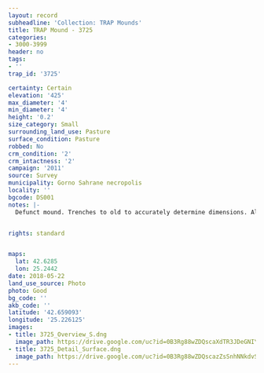 ```yaml
---
layout: record
subheadline: 'Collection: TRAP Mounds'
title: TRAP Mound - 3725
categories:
- 3000-3999
header: no
tags:
- ''
trap_id: '3725'

certainty: Certain
elevation: '425'
max_diameter: '4'
min_diameter: '4'
height: '0.2'
size_category: Small
surrounding_land_use: Pasture
surface_condition: Pasture
robbed: No
crm_condition: '2'
crm_intactness: '2'
campaign: '2011'
source: Survey
municipality: Gorno Sahrane necropolis
locality: ''
bgcode: DS001
notes: |-
  Defunct mound. Trenches to old to accurately determine dimensions. Almost completely flat, minimal profile.


rights: standard


maps:
  lat: 42.6285
  lon: 25.2442
date: 2018-05-22
land_use_source: Photo
photo: Good
bg_code: ''
akb_code: ''
latitude: '42.659093'
longitude: '25.226125'
images:
- title: 3725_Overview_S.dng
  image_path: https://drive.google.com/uc?id=0B3Rg88wZDQscaXdTR3JDeGNIYUk
- title: 3725_Detail_Surface.dng
  image_path: https://drive.google.com/uc?id=0B3Rg88wZDQscazZsSnhNNkdvSkE
---
```

